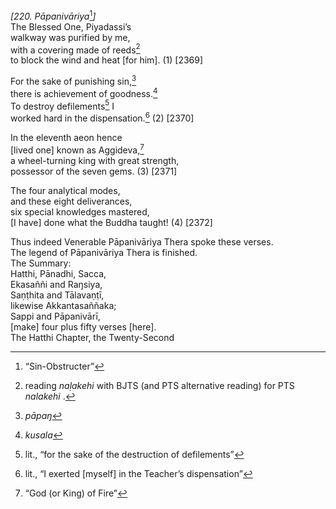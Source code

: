 *\[220. Pāpanivāriya*[^1]*\]*  
The Blessed One, Piyadassi’s  
walkway was purified by me,  
with a covering made of reeds[^2]  
to block the wind and heat \[for him\]. (1) \[2369\]

For the sake of punishing sin,[^3]  
there is achievement of goodness.[^4]  
To destroy defilements[^5] I  
worked hard in the dispensation.[^6] (2) \[2370\]

In the eleventh aeon hence  
\[lived one\] known as Aggideva,[^7]  
a wheel-turning king with great strength,  
possessor of the seven gems. (3) \[2371\]

The four analytical modes,  
and these eight deliverances,  
six special knowledges mastered,  
\[I have\] done what the Buddha taught! (4) \[2372\]

Thus indeed Venerable Pāpanivāriya Thera spoke these verses.  
The legend of Pāpanivāriya Thera is finished.  
The Summary:  
Hatthi, Pānadhi, Sacca,  
Ekasaññi and Raŋsiya,  
Saṇṭhita and Tālavaṇṭī,  
likewise Akkantasaññaka;  
Sappi and Pāpanivārī,  
\[make\] four plus fifty verses \[here\].  
The Hatthi Chapter, the Twenty-Second

[^1]: “Sin-Obstructer”

[^2]: reading *naḷakehi* with BJTS (and PTS alternative reading) for PTS *nalakehi* .

[^3]: *pāpaŋ*

[^4]: *kusala*

[^5]: lit., “for the sake of the destruction of defilements”

[^6]: lit., “I exerted \[myself\] in the Teacher’s dispensation”

[^7]: “God (or King) of Fire”
